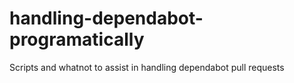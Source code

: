 # handling-dependabot-programatically
Scripts and whatnot to assist in handling dependabot pull requests
